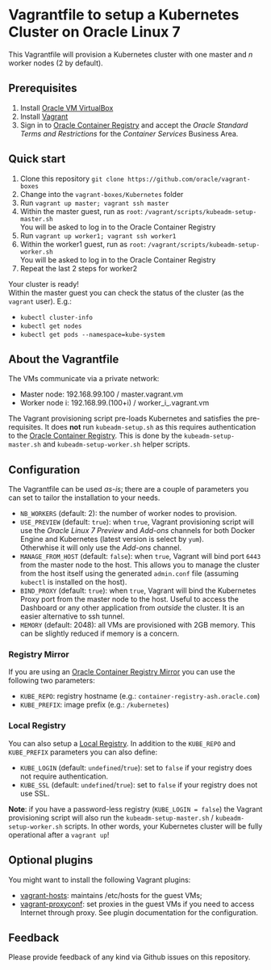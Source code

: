# Vagrantfile to setup a Kubernetes Cluster on Oracle Linux 7
This Vagrantfile will provision a Kubernetes cluster with one master and _n_
worker nodes (2 by default).

## Prerequisites
1. Install [Oracle VM VirtualBox](https://www.virtualbox.org/wiki/Downloads)
1. Install [Vagrant](https://vagrantup.com/)
1. Sign in to [Oracle Container Registry](https://container-registry.oracle.com)
and accept the _Oracle Standard Terms and Restrictions_ for the
_Container Services_ Business Area.

## Quick start
1. Clone this repository `git clone https://github.com/oracle/vagrant-boxes`
1. Change into the `vagrant-boxes/Kubernetes` folder
1. Run `vagrant up master; vagrant ssh master`
1. Within the master guest, run as `root`:
`/vagrant/scripts/kubeadm-setup-master.sh`  
You will be asked to log in to the Oracle Container Registry
1. Run `vagrant up worker1; vagrant ssh worker1`
1. Within the worker1 guest, run as `root`:
`/vagrant/scripts/kubeadm-setup-worker.sh`  
You will be asked to log in to the Oracle Container Registry
1. Repeat the last 2 steps for worker2

Your cluster is ready!  
Within the master guest you can check the status of the cluster (as the
`vagrant` user). E.g.:
- `kubectl cluster-info`
- `kubectl get nodes`
- `kubectl get pods --namespace=kube-system`

## About the Vagrantfile

The VMs communicate via a private network:

- Master node: 192.168.99.100 / master.vagrant.vm
- Worker node i: 192.168.99.(100+i) / worker_i_.vagrant.vm

The Vagrant provisioning script pre-loads Kubernetes and satisfies the
pre-requisites.
It does **not** run `kubeadm-setup.sh` as this requires authentication to the
[Oracle Container Registry](https://container-registry.oracle.com). This is
done by the `kubeadm-setup-master.sh` and `kubeadm-setup-worker.sh` helper
scripts.

## Configuration
The Vagrantfile can be used _as-is_; there are a couple of parameters you
can set to tailor the installation to your needs.

- `NB_WORKERS` (default: 2): the number of worker nodes to provision.
- `USE_PREVIEW` (default: `true`): when `true`, Vagrant provisioning script
will use the _Oracle Linux 7 Preview_ and _Add-ons_ channels for both Docker
Engine and Kubernetes (latest version is select by `yum`).  
Otherwhise it will only use the _Add-ons_ channel.
- `MANAGE_FROM_HOST` (default: `false`): when `true`, Vagrant will bind port
`6443` from the master node to the host.
This allows you to manage the cluster from the host itself using the generated
`admin.conf` file (assuming `kubectl` is installed on the host).
- `BIND_PROXY` (default: `true`): when `true`, Vagrant will bind the Kubernetes
Proxy port from the master node to the host. Useful to access the
Dashboard or any other application from _outside_ the cluster.
It is an easier alternative to ssh tunnel.
- `MEMORY` (default: 2048): all VMs are provisioned with 2GB memory. This
can be slightly reduced if memory is a concern.

### Registry Mirror
If you are using an [Oracle Container Registry Mirror](https://docs.oracle.com/cd/E52668_01/E88884/html/requirements-registry-mirror.html)
you can use the following two parameters:
- `KUBE_REPO`: registry hostname (e.g.: `container-registry-ash.oracle.com`)
- `KUBE_PREFIX`: image prefix (e.g.: `/kubernetes`)

### Local Registry
You can also setup a [Local Registry](https://docs.oracle.com/cd/E52668_01/E88884/html/requirements-registry-local.html).
In addition to the `KUBE_REPO` and `KUBE_PREFIX` parameters you can also define:
- `KUBE_LOGIN` (default: `undefined`/`true`): set to `false` if your registry
does not require authentication.
- `KUBE_SSL` (default: `undefined`/`true`): set to `false` if your registry
does not use SSL.

__Note__: if you have a password-less registry (`KUBE_LOGIN = false`) the
Vagrant provisioning script will also run the `kubeadm-setup-master.sh` / `kubeadm-setup-worker.sh` scripts. In other words, your Kubernetes
cluster will be fully operational after a `vagrant up`!

## Optional plugins
You might want to install the following Vagrant plugins:
- [vagrant-hosts](https://github.com/oscar-stack/vagrant-hosts): maintains
/etc/hosts for the guest VMs;
- [vagrant-proxyconf](https://github.com/tmatilai/vagrant-proxyconf): set
proxies in the guest VMs if you need to access Internet through proxy. See
plugin documentation for the configuration.

## Feedback
Please provide feedback of any kind via Github issues on this repository.
